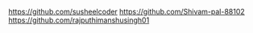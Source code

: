 https://github.com/susheelcoder
https://github.com/Shivam-pal-88102
https://github.com/rajputhimanshusingh01
